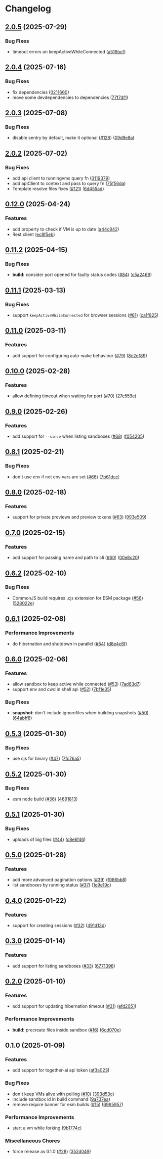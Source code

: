 # Changelog

## [2.0.5](https://github.com/codesandbox/codesandbox-sdk/compare/v2.0.4...v2.0.5) (2025-07-29)


### Bug Fixes

* timeout errors on keepActiveWhileConnected ([a519bcf](https://github.com/codesandbox/codesandbox-sdk/commit/a519bcfe86abe2f978718169490a54d9977a9d88))

## [2.0.4](https://github.com/codesandbox/codesandbox-sdk/compare/v2.0.3...v2.0.4) (2025-07-16)


### Bug Fixes

* fix dependencies ([0211660](https://github.com/codesandbox/codesandbox-sdk/commit/02116601a6f33aa56c465eff63f3d44e2220ccf4))
* move some devdependencies to dependencies ([77f74f1](https://github.com/codesandbox/codesandbox-sdk/commit/77f74f1c81f35c9f9ccd3d159b51857df0b3fc81))

## [2.0.3](https://github.com/codesandbox/codesandbox-sdk/compare/v2.0.2...v2.0.3) (2025-07-08)


### Bug Fixes

* disable sentry by default, make it optional ([#126](https://github.com/codesandbox/codesandbox-sdk/issues/126)) ([09d9e8a](https://github.com/codesandbox/codesandbox-sdk/commit/09d9e8a9a678c35169f8ff98b6e283fb45e23ed1))

## [2.0.2](https://github.com/codesandbox/codesandbox-sdk/compare/v2.0.1...v2.0.2) (2025-07-02)


### Bug Fixes

* add api client to runningvms query fn ([0119379](https://github.com/codesandbox/codesandbox-sdk/commit/0119379482320dd1142366838ec0679380800909))
* add apiClient to context and pass to query fn ([75f56da](https://github.com/codesandbox/codesandbox-sdk/commit/75f56dafb1fe93ad395d9727ebab39425875de5d))
* Template resolve files fixes ([#121](https://github.com/codesandbox/codesandbox-sdk/issues/121)) ([6d455ad](https://github.com/codesandbox/codesandbox-sdk/commit/6d455ad7eefe69f70b8ff4f20efb18d929e57613))

## [0.12.0](https://github.com/codesandbox/codesandbox-sdk/compare/v0.11.2...v0.12.0) (2025-04-24)


### Features

* add property to check if VM is up to date ([a44c842](https://github.com/codesandbox/codesandbox-sdk/commit/a44c8424dedee731b172ea2cdbbb6fe3ade0f2f5))
* Rest client ([ec8f5eb](https://github.com/codesandbox/codesandbox-sdk/commit/ec8f5ebc8ab5d4e3540b1985a3a98ecfb64b0c7f))

## [0.11.2](https://github.com/codesandbox/codesandbox-sdk/compare/v0.11.1...v0.11.2) (2025-04-15)


### Bug Fixes

* **build:** consider port opened for faulty status codes ([#84](https://github.com/codesandbox/codesandbox-sdk/issues/84)) ([c5a2469](https://github.com/codesandbox/codesandbox-sdk/commit/c5a246997a07834fe86a73e15762c1e76d552d58))

## [0.11.1](https://github.com/codesandbox/codesandbox-sdk/compare/v0.11.0...v0.11.1) (2025-03-13)


### Bug Fixes

* support `keepActiveWhileConnected` for browser sessions ([#81](https://github.com/codesandbox/codesandbox-sdk/issues/81)) ([ca1f825](https://github.com/codesandbox/codesandbox-sdk/commit/ca1f82582d2f12b84cdf379902c596e6d5bfed52))

## [0.11.0](https://github.com/codesandbox/codesandbox-sdk/compare/v0.10.0...v0.11.0) (2025-03-11)


### Features

* add support for configuring auto-wake behaviour ([#79](https://github.com/codesandbox/codesandbox-sdk/issues/79)) ([8c2ef89](https://github.com/codesandbox/codesandbox-sdk/commit/8c2ef897b03ce2d3f4865f6e68e2c2f07824852c))

## [0.10.0](https://github.com/codesandbox/codesandbox-sdk/compare/v0.9.0...v0.10.0) (2025-02-28)


### Features

* allow defining timeout when waiting for port ([#70](https://github.com/codesandbox/codesandbox-sdk/issues/70)) ([27c559c](https://github.com/codesandbox/codesandbox-sdk/commit/27c559cb36839ba08b8a2518a45a5ede26b44f8b))

## [0.9.0](https://github.com/codesandbox/codesandbox-sdk/compare/v0.8.1...v0.9.0) (2025-02-26)


### Features

* add support for `--since` when listing sandboxes ([#68](https://github.com/codesandbox/codesandbox-sdk/issues/68)) ([f054205](https://github.com/codesandbox/codesandbox-sdk/commit/f0542057345aa0d11251bba24b9420f1b7ae2574))

## [0.8.1](https://github.com/codesandbox/codesandbox-sdk/compare/v0.8.0...v0.8.1) (2025-02-21)


### Bug Fixes

* don't use env if not env vars are set ([#66](https://github.com/codesandbox/codesandbox-sdk/issues/66)) ([7b61dcc](https://github.com/codesandbox/codesandbox-sdk/commit/7b61dcc2ba6aa183fb2597674bccd264dbb8615c))

## [0.8.0](https://github.com/codesandbox/codesandbox-sdk/compare/v0.7.0...v0.8.0) (2025-02-18)


### Features

* support for private previews and preview tokens ([#63](https://github.com/codesandbox/codesandbox-sdk/issues/63)) ([993e509](https://github.com/codesandbox/codesandbox-sdk/commit/993e50981f907f3a2ccf7421a2fd8e4aba96e9cf))

## [0.7.0](https://github.com/codesandbox/codesandbox-sdk/compare/v0.6.2...v0.7.0) (2025-02-15)


### Features

* add support for passing name and path to cli ([#60](https://github.com/codesandbox/codesandbox-sdk/issues/60)) ([00e8c20](https://github.com/codesandbox/codesandbox-sdk/commit/00e8c201b4dcd55f9ce15fc3bd7db09b7c88a103))

## [0.6.2](https://github.com/codesandbox/codesandbox-sdk/compare/v0.6.1...v0.6.2) (2025-02-10)


### Bug Fixes

* CommonJS build requires .cjs extension for ESM package ([#56](https://github.com/codesandbox/codesandbox-sdk/issues/56)) ([528022e](https://github.com/codesandbox/codesandbox-sdk/commit/528022e1e6beabd7e91ea755e544bffec02f265e))

## [0.6.1](https://github.com/codesandbox/codesandbox-sdk/compare/v0.6.0...v0.6.1) (2025-02-08)


### Performance Improvements

* do hibernation and shutdown in parallel ([#54](https://github.com/codesandbox/codesandbox-sdk/issues/54)) ([d8e4c6f](https://github.com/codesandbox/codesandbox-sdk/commit/d8e4c6f54ac91aef526af7ac8207f62f084b159d))

## [0.6.0](https://github.com/codesandbox/codesandbox-sdk/compare/v0.5.3...v0.6.0) (2025-02-06)


### Features

* allow sandbox to keep active while connected ([#53](https://github.com/codesandbox/codesandbox-sdk/issues/53)) ([7ad63d7](https://github.com/codesandbox/codesandbox-sdk/commit/7ad63d73926a13c7c1d4c23568901f7fd418c899))
* support env and cwd in shell api ([#52](https://github.com/codesandbox/codesandbox-sdk/issues/52)) ([7bf1e35](https://github.com/codesandbox/codesandbox-sdk/commit/7bf1e35c79b347e1b85dc557236c601aa0f455a9))


### Bug Fixes

* **snapshot:** don't include ignorefiles when building snapshots ([#50](https://github.com/codesandbox/codesandbox-sdk/issues/50)) ([64abff8](https://github.com/codesandbox/codesandbox-sdk/commit/64abff88deec9bf2ccac0a857be48b7de1ee6205))

## [0.5.3](https://github.com/codesandbox/codesandbox-sdk/compare/v0.5.2...v0.5.3) (2025-01-30)


### Bug Fixes

* use cjs for binary ([#47](https://github.com/codesandbox/codesandbox-sdk/issues/47)) ([7fc76a5](https://github.com/codesandbox/codesandbox-sdk/commit/7fc76a5648f1f2665dfda7c39d1432ca2ae2f768))

## [0.5.2](https://github.com/codesandbox/codesandbox-sdk/compare/v0.5.1...v0.5.2) (2025-01-30)


### Bug Fixes

* esm node build ([#36](https://github.com/codesandbox/codesandbox-sdk/issues/36)) ([4691813](https://github.com/codesandbox/codesandbox-sdk/commit/46918131508bcf56bde7b0d3f2afb07ae710fec5))

## [0.5.1](https://github.com/codesandbox/codesandbox-sdk/compare/v0.5.0...v0.5.1) (2025-01-30)


### Bug Fixes

* uploads of big files ([#44](https://github.com/codesandbox/codesandbox-sdk/issues/44)) ([c8e6f46](https://github.com/codesandbox/codesandbox-sdk/commit/c8e6f46299f51f9f8ac3acc5934d34a16e7db051))

## [0.5.0](https://github.com/codesandbox/codesandbox-sdk/compare/v0.4.0...v0.5.0) (2025-01-28)


### Features

* add more advanced pagination options ([#39](https://github.com/codesandbox/codesandbox-sdk/issues/39)) ([f086bb8](https://github.com/codesandbox/codesandbox-sdk/commit/f086bb88be2cb92848c8b8eae411408028978791))
* list sandboxes by running status ([#37](https://github.com/codesandbox/codesandbox-sdk/issues/37)) ([1e9e19c](https://github.com/codesandbox/codesandbox-sdk/commit/1e9e19c7df09ea15025873e8557cbed031d2e9d0))

## [0.4.0](https://github.com/codesandbox/codesandbox-sdk/compare/v0.3.0...v0.4.0) (2025-01-22)


### Features

* support for creating sessions ([#32](https://github.com/codesandbox/codesandbox-sdk/issues/32)) ([491d13d](https://github.com/codesandbox/codesandbox-sdk/commit/491d13db77992df5e3ab3fefb5b9de7e8edbd1c9))

## [0.3.0](https://github.com/codesandbox/codesandbox-sdk/compare/v0.2.0...v0.3.0) (2025-01-14)


### Features

* add support for listing sandboxes ([#33](https://github.com/codesandbox/codesandbox-sdk/issues/33)) ([6771396](https://github.com/codesandbox/codesandbox-sdk/commit/677139624f95431ec97e12ec985c3545bfe43678))

## [0.2.0](https://github.com/codesandbox/codesandbox-sdk/compare/v0.1.0...v0.2.0) (2025-01-10)


### Features

* add support for updating hibernation timeout ([#31](https://github.com/codesandbox/codesandbox-sdk/issues/31)) ([efd2051](https://github.com/codesandbox/codesandbox-sdk/commit/efd20510512cfeacc776d47cb0cf5d5563ba2914))


### Performance Improvements

* **build:** precreate files inside sandbox ([#16](https://github.com/codesandbox/codesandbox-sdk/issues/16)) ([6cd070e](https://github.com/codesandbox/codesandbox-sdk/commit/6cd070ed1c0c8fc81eba21fcd990bf145489cf91))

## 0.1.0 (2025-01-09)


### Features

* add support for together-ai api token ([af3a023](https://github.com/codesandbox/codesandbox-sdk/commit/af3a0233f1ac8dfae0a0d7cab6b206b4fe1dea5c))


### Bug Fixes

* don't keep VMs alive with polling ([#10](https://github.com/codesandbox/codesandbox-sdk/issues/10)) ([393d53c](https://github.com/codesandbox/codesandbox-sdk/commit/393d53c68bc4ea33983302fc2056727126124fc8))
* include sandbox id in build command ([9a737ea](https://github.com/codesandbox/codesandbox-sdk/commit/9a737ea3f6b3a26d6dd7953f7742494bae9d68a7))
* remove require banner for esm builds ([#15](https://github.com/codesandbox/codesandbox-sdk/issues/15)) ([6995957](https://github.com/codesandbox/codesandbox-sdk/commit/6995957220a3cc0da61f84d472a4e64d9bda0ebc))


### Performance Improvements

* start a vm while forking ([9b1774c](https://github.com/codesandbox/codesandbox-sdk/commit/9b1774c5d55ef802c069481a10e317e96d618f70))


### Miscellaneous Chores

* force release as 0.1.0 ([#28](https://github.com/codesandbox/codesandbox-sdk/issues/28)) ([352d049](https://github.com/codesandbox/codesandbox-sdk/commit/352d0492f78f508089d77750b7d5b4f773da797e))
